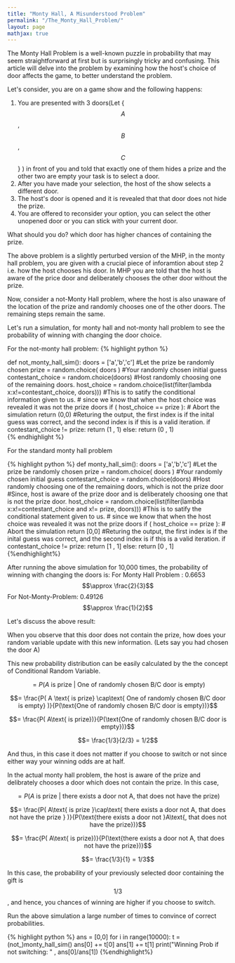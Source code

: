 ```yaml
---
title: "Monty Hall, A Misunderstood Problem"
permalink: "/The_Monty_Hall_Problem/"
layout: page
mathjax: true
---
```



The Monty Hall Problem is a well-known puzzle in probability that may seem straightforward at first but is surprisingly tricky and confusing. This article will delve into the problem by examining how the host's choice of door affects the game, to better understand the problem.



Let's consider, you are on a game show and the following happens:

1. You are presented with 3 doors(Let {$$A$$, $$B$$, $$C$$} ) in front of you and told that exactly one of them hides a prize and the other two are empty your task is to select a door.
2. After you have made your selection, the host of the show selects a different door.
3. The host's door is opened and it is revealed that that door does not hide the prize.
4. You are offered to reconsider your option, you can select the other unopened door or you can stick with your current door.


What should you do? which door has higher chances of containing  the prize.


The above problem is a slightly perturbed version of the MHP, in the monty hall problem, you are given with a crucial piece of inforamtion about step 2 i.e. how the host chooses his door. In MHP you are told that the host is aware of the price door and deliberately chooses the other door without the prize.


Now, consider a not-Monty Hall problem, where the host is also unaware of the location of the prize and randomly chooses one of the other doors. The remaining steps remain the same.

Let's run a simulation, for monty hall and not-monty hall problem to see the probability of winning with changing the door choice.

For the not-monty hall problem:
{% highlight python %}

def not_monty_hall_sim():
	doors = ['a','b','c']
	#Let the prize be randomly chosen
	prize = random.choice( doors )
	#Your randomly chosen initial guess
	contestant_choice = random.choice(doors)
	#Host randomly choosing one of the remaining doors.
	host_choice = random.choice(list(filter(lambda x:x!=contestant_choice, doors)))
	#This is to satify the conditional information given to us.
	# since we know that when the host choice was revealed it was not the prize doors
	if (  host_choice == prize ):
		# Abort the simulation
		return (0,0)
	#Returing the output, the first index is if the inital guess was correct, and the second index is if this is a valid iteration. 
	if 	contestant_choice != prize:
		return (1 , 1)
	else:
		return (0 , 1)	
{% endhighlight %}


For the standard monty hall problem

{% highlight python %}
def monty_hall_sim():
	doors = ['a','b','c']
	#Let the prize be randomly chosen
	prize = random.choice( doors )
	#Your randomly chosen initial guess
	contestant_choice = random.choice(doors)
	#Host randomly choosing one of the remaining doors, which is not the prize door
 	#Since, host is aware of the prize door and is deliberately choosing one that is not the prize door.
	host_choice = random.choice(list(filter(lambda x:x!=contestant_choice and x!= prize, doors)))
	#This is to satify the conditional statement given to us.
 	# since we know that when the host choice was revealed it was not the prize doors
	if (  host_choice == prize ):
		# Abort the simulation
		return [0,0]
	#Returing the output, the first index is if the inital guess was correct, and the second index is if this is a valid iteration. 
	if 	contestant_choice != prize:
		return [1 , 1]
	else:
		return [0 , 1]	
{%endhighlight%}

After running the above simulation for 10,000 times, the probability of winning with changing the doors is:
For Monty Hall Problem : 0.6653 $$\approx \frac{2}{3}$$
For Not-Monty-Problem: 0.49126  $$\approx \frac{1}{2}$$

Let's discuss the above result:

When you observe that this door does not contain the prize, how does your random variable update with this new information. (Lets say you had chosen the door A)


This new probability distribution can be easily calculated by the the concept of Conditional Random Variable.

$$=P( A \text{ is prize | One of randomly chosen B/C door is empty} )$$

$$= \frac{P( A \text{ is prize} \cap\text{ One of randomly chosen B/C door is empty}  )}{P(\text{One of randomly chosen B/C door is empty})}$$ 

$$= \frac{P( A\text{ is prize})}{P(\text{One of randomly chosen B/C door is empty})}$$

$$= \frac{1/3}{2/3} = 1/2$$

And thus, in this case it does not matter if you choose to switch or not since either way your winning odds are at half.


In the actual monty hall problem, the host is aware of the prize and delibrately chooses a door which does not contain the prize. In this case, 


$$= P( A \text{ is prize | there exists a door not A, that does not have the prize} )$$

$$= \frac{P( A\text{ is prize }\cap\text{ there exists a door not A, that does not have the prize } )}{P(\text{there exists a door not }A\text{, that does not have the prize})}$$

$$= \frac{P( A\text{ is prize})}{P(\text{there exists a door not A, that does not have the prize})}$$ 

$$= \frac{1/3}{1} = 1/3$$


In this case, the probability of your previously selected door containing the gift is $$1/3$$, and hence, you chances of winning are higher if you choose to switch.






Run the above simulation a large number of times to convince of correct probabilities.

{% highlight python %}
ans = [0,0]
for i in range(10000):
	t = (not_)monty_hall_sim()
	ans[0] += t[0]
	ans[1] += t[1]
print("Winning Prob if not switching: " , ans[0]/ans[1])
{%endhighlight%}
